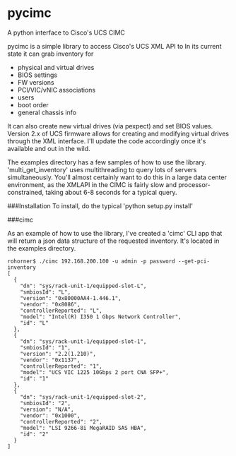 pycimc
======

A python interface to Cisco's UCS CIMC

pycimc is a simple library to access Cisco's UCS XML API to 
In its current state it can grab inventory for
- physical and virtual drives
- BIOS settings
- FW versions
- PCI/VIC/vNIC associations
- users
- boot order
- general chassis info

It can also create new virtual drives (via pexpect) and set BIOS values. Version 2.x of UCS firmware allows for creating and modifying virtual drives through the XML interface. I'll update the code accordingly once it's available and out in the wild.

The examples directory has a few samples of how to use the library. 'multi_get_inventory' uses multithreading to query lots of servers simultaneously. You'll almost certainly want to do this in a large data center environment, as the XMLAPI in the CIMC is fairly slow and processor-constrained, taking about 6-8 seconds for a typical query.

###Installation
To install, do the typical 'python setup.py install'

###cimc

As an example of how to use the library, I've created a 'cimc' CLI app that will return a json data structure of the requested inventory. It's located in the examples directory.

```
rohorner$ ./cimc 192.168.200.100 -u admin -p password --get-pci-inventory
[
  {
    "dn": "sys/rack-unit-1/equipped-slot-L", 
    "smbiosId": "L", 
    "version": "0x80000AA4-1.446.1", 
    "vendor": "0x8086", 
    "controllerReported": "L", 
    "model": "Intel(R) I350 1 Gbps Network Controller", 
    "id": "L"
  }, 
  {
    "dn": "sys/rack-unit-1/equipped-slot-1", 
    "smbiosId": "1", 
    "version": "2.2(1.210)", 
    "vendor": "0x1137", 
    "controllerReported": "1", 
    "model": "UCS VIC 1225 10Gbps 2 port CNA SFP+", 
    "id": "1"
  }, 
  {
    "dn": "sys/rack-unit-1/equipped-slot-2", 
    "smbiosId": "2", 
    "version": "N/A", 
    "vendor": "0x1000", 
    "controllerReported": "2", 
    "model": "LSI 9266-8i MegaRAID SAS HBA", 
    "id": "2"
  }
]
```
